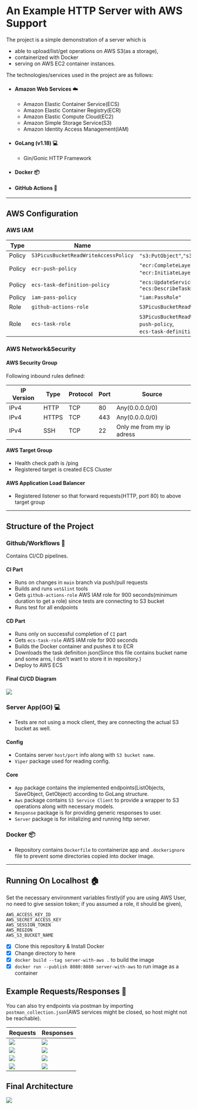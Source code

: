 # An Example HTTP Server with AWS Support 

The project is a simple demonstration of a server which is
* able to upload/list/get operations on AWS S3(as a storage),
* containerized with Docker
* serving on AWS EC2 container instances.

The technologies/services used in the project are as follows:
* #### Amazon Web Services ☁️
  * Amazon Elastic  Container Service(ECS)
  * Amazon Elastic  Container Registry(ECR)
  * Amazon Elastic  Compute   Cloud(EC2)
  * Amazon Simple   Storage   Service(S3)
  * Amazon Identity Access    Management(IAM)
* #### GoLang (v1.18) 💻
  * Gin/Gonic HTTP Framework
* #### Docker 📦
* #### GitHub Actions 🚀

- - - -

## AWS Configuration

### AWS IAM

| Type   | Name                                     | Permissions                                                                                                                                                                            |
|--------|------------------------------------------|----------------------------------------------------------------------------------------------------------------------------------------------------------------------------------------|
| Policy | ```S3PicusBucketReadWriteAccessPolicy``` | ```"s3:PutObject"```,```"s3:GetObject"```,```"s3:ListBucket" ```                                                                                                                       |
| Policy | ```ecr-push-policy```                    | ```"ecr:CompleteLayerUpload"```,```"ecr:TagResource"```,```"ecr:UploadLayerPart"```,<br/>```"ecr:InitiateLayerUpload"```,```"ecr:BatchCheckLayerAvailability"```,```"ecr:PutImage" ``` |
| Policy | ```ecs-task-definition-policy```         | ```"ecs:UpdateService"```,```"ecs:DescribeServices"```,```"ecs:RegisterTaskDefinition"```,<br/>```"ecs:DescribeTaskDefinition"```                                                      |
| Policy | ```iam-pass-policy```                    | ```"iam:PassRole" ```                                                                                                                                                                  |
| Role   | ```github-actions-role```                | ```S3PicusBucketReadWriteAccessPolicy```                                                                                                                                               |
| Role   | ```ecs-task-role```                      | ```S3PicusBucketReadWriteAccessPolicy```, ```AmazonECSTaskExecutionRolePolicy```, ```ecr-push-policy```,<br/> ```ecs-task-definition-policy```, ```iam-pass-policy```                  |

### AWS Network&Security

#### AWS Security Group

Following inbound rules defined: 

| IP Version | Type  | Protocol | Port | Source                    |
|------------|-------|----------|------|---------------------------|
| IPv4       | HTTP  | TCP      | 80   | Any(0.0.0.0/0)            |
| IPv4       | HTTPS | TCP      | 443  | Any(0.0.0.0/0)            |
| IPv4       | SSH   | TCP      | 22   | Only me from my ip adress |

#### AWS Target Group

* Health check path is /ping
* Registered target is created ECS Cluster

#### AWS Application Load Balancer

* Registered listener so that forward requests(HTTP, port 80) to above target group 

- - - -

## Structure of the Project

### Github/Workflows 🚀
Contains CI/CD pipelines.

#### CI Part
* Runs on changes in ```main``` branch via push/pull requests
* Builds and runs ```vet&lint``` tools
* Gets ```github-actions-role``` AWS IAM role for 900 seconds(minimum duration to get a role) since tests are connecting to S3 bucket
* Runs test for all endpoints 

#### CD Part
* Runs only on successful completion of ```CI``` part
* Gets ```ecs-task-role``` AWS IAM role for 900 seconds
* Builds the Docker container and pushes it to ECR
* Downloads the task definition json(Since this file contains bucket name and some arns, I don't want to store it in repository.)
* Deploy to AWS ECS

#### Final CI/CD Diagram

![](img/ci-cd-diagram.png)

### Server App(GO) 💻
* Tests are not using a mock client, they are connecting the actual S3 bucket as well. 

#### Config
* Contains server ```host/port``` info along with ```S3 bucket name```.
* ```Viper``` package used for reading config.

#### Core
* ```App``` package contains the implemented endpoints(ListObjects, SaveObject, GetObject) according to GoLang structure.
* ```Aws``` package contains ```S3 Service Client``` to provide a wrapper to S3 operations along with necessary models.
* ```Response``` package is for providing generic responses to user.
* ```Server``` package is for initalizing and running http server.

### Docker 📦
* Repository contains ```Dockerfile``` to containerize app and ```.dockerignore``` file to prevent some directories copied into docker image.

- - - -

## Running On Localhost 🏠
Set the necessary environment variables firstly(if you are using AWS User, no need to give session token; if you assumed a role, it should be given),

    AWS_ACCESS_KEY_ID
    AWS_SECRET_ACCESS_KEY
    AWS_SESSION_TOKEN
    AWS_REGION
    AWS_S3_BUCKET_NAME

- [x] Clone this repository & Install Docker
- [x] Change directory to here
- [x] ```docker build --tag server-with-aws .``` to build the image
- [x] ```docker run --publish 8080:8080 server-with-aws``` to run image as a container

## Example Requests/Responses 👀
You can also try endpoints via postman by importing ```postman_collection.json```(AWS services might be closed, so host might not be reachable).  

| Requests                          | Responses                                  |
|-----------------------------------|--------------------------------------------|
| ![](img/list_objects.png)         | ![](img/list_objects_response.png)         |
| ![](img/save_object.png)          | ![](img/save_object_response.png)          |
| ![](img/get_object.png)           | ![](img/get_object_response.png)           |
| ![](img/get_object_not_exist.png) | ![](img/get_object_not_exist_response.png) |


## Final Architecture

![](img/final-diagram.png)



